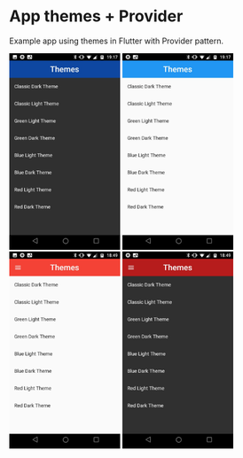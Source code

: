 # App themes + Provider

Example app using themes in Flutter with Provider pattern.

<div class="box">
  <img src="./image/img1.jpeg" alt="drawing" width="200"/>
  <img src="./image/img2.jpeg" alt="drawing" width="200"/>
  <img src="./image/img3.jpeg" alt="drawing" width="200"/>
  <img src="./image/img4.jpeg" alt="drawing" width="200"/>
</div>

